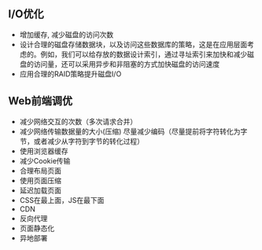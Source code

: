 ## I/O优化
* 增加缓存, 减少磁盘的访问次数
* 设计合理的磁盘存储数据块，以及访问这些数据库的策略，这是在应用层面考虑的。例如，我们可以给存放的数据设计索引，通过寻址索引来加快和减少磁盘的访问量，还可以采用异步和非阻塞的方式加快磁盘的访问速度
* 应用合理的RAID策略提升磁盘I/O

## Web前端调优
* 减少网络交互的次数（多次请求合并）
* 减少网络传输数据量的大小(压缩)
尽量减少编码（尽量提前将字符转化为字节，或者减少从字符到字节的转化过程）
* 使用浏览器缓存
* 减少Cookie传输
* 合理布局页面
* 使用页面压缩
* 延迟加载页面
* CSS在最上面，JS在最下面
* CDN
* 反向代理
* 页面静态化
* 异地部署
